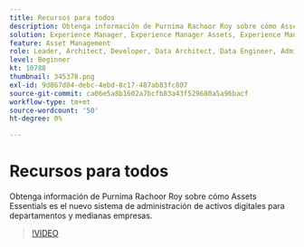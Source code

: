 ```yaml
---
title: Recursos para todos
description: Obtenga información de Purnima Rachoor Roy sobre cómo Assets Essentials es el nuevo sistema de administración de activos digitales para departamentos y medianas empresas.
solution: Experience Manager, Experience Manager Assets, Experience Manager as a Cloud Service
feature: Asset Management
role: Leader, Architect, Developer, Data Architect, Data Engineer, Admin, User
level: Beginner
kt: 10788
thumbnail: 345378.png
exl-id: 9d867d04-debc-4ebd-8c17-487ab83fc807
source-git-commit: ca06e5a8b1602a7bcfb83a43f529680a5a96bacf
workflow-type: tm+mt
source-wordcount: '50'
ht-degree: 0%

---
```


# Recursos para todos

Obtenga información de Purnima Rachoor Roy sobre cómo Assets Essentials es el nuevo sistema de administración de activos digitales para departamentos y medianas empresas.

>[!VIDEO](https://video.tv.adobe.com/v/345378/?quality=12&learn=on)
